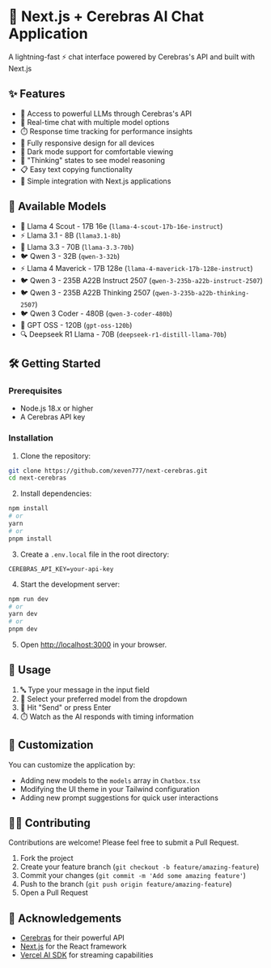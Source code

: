 # 🚀 Next.js + Cerebras AI Chat Application

A lightning-fast ⚡ chat interface powered by Cerebras's API and built with Next.js

## ✨ Features

- 🧠 Access to powerful LLMs through Cerebras's API
- 🔄 Real-time chat with multiple model options
- ⏱️ Response time tracking for performance insights
- 📱 Fully responsive design for all devices
- 🌙 Dark mode support for comfortable viewing
- 🤔 "Thinking" states to see model reasoning
- 📋 Easy text copying functionality
- 🔌 Simple integration with Next.js applications

## 🤖 Available Models

- 🦙 Llama 4 Scout - 17B 16e (`llama-4-scout-17b-16e-instruct`)
- ⚡ Llama 3.1 - 8B (`llama3.1-8b`)
- 🦙 Llama 3.3 - 70B (`llama-3.3-70b`)
- 🐦 Qwen 3 - 32B (`qwen-3-32b`)
- ⚡ Llama 4 Maverick - 17B 128e (`llama-4-maverick-17b-128e-instruct`)
- 🐦 Qwen 3 - 235B A22B Instruct 2507 (`qwen-3-235b-a22b-instruct-2507`)
- 🐦 Qwen 3 - 235B A22B Thinking 2507 (`qwen-3-235b-a22b-thinking-2507`)
- 🐦 Qwen 3 Coder - 480B (`qwen-3-coder-480b`)
- 🤖 GPT OSS - 120B (`gpt-oss-120b`)
- 🔍 Deepseek R1 Llama - 70B (`deepseek-r1-distill-llama-70b`)

## 🛠️ Getting Started

### Prerequisites

- Node.js 18.x or higher
- A Cerebras API key

### Installation

1. Clone the repository:

```bash
git clone https://github.com/xeven777/next-cerebras.git
cd next-cerebras
```

2. Install dependencies:

```bash
npm install
# or
yarn
# or
pnpm install
```

3. Create a `.env.local` file in the root directory:

```
CEREBRAS_API_KEY=your-api-key
```

4. Start the development server:

```bash
npm run dev
# or
yarn dev
# or
pnpm dev
```

5. Open [http://localhost:3000](http://localhost:3000) in your browser.

## 📝 Usage

1. 🔤 Type your message in the input field
2. 🔄 Select your preferred model from the dropdown
3. 🚀 Hit "Send" or press Enter
4. ⏱️ Watch as the AI responds with timing information

## 🔧 Customization

You can customize the application by:

- Adding new models to the `models` array in `Chatbox.tsx`
- Modifying the UI theme in your Tailwind configuration
- Adding new prompt suggestions for quick user interactions

## 👨‍💻 Contributing

Contributions are welcome! Please feel free to submit a Pull Request.

1. Fork the project
2. Create your feature branch (`git checkout -b feature/amazing-feature`)
3. Commit your changes (`git commit -m 'Add some amazing feature'`)
4. Push to the branch (`git push origin feature/amazing-feature`)
5. Open a Pull Request

## 🙏 Acknowledgements

- [Cerebras](https://inference.cerebras.ai/) for their powerful API
- [Next.js](https://nextjs.org/) for the React framework
- [Vercel AI SDK](https://sdk.vercel.ai/docs) for streaming capabilities
